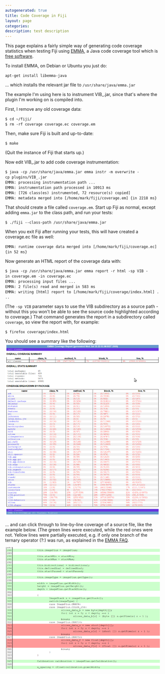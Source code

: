 ```yaml
---
autogenerated: true
title: Code Coverage in Fiji
layout: page
categories: 
description: test description
---
```


This page explains a fairly simple way of generating code coverage statistics when testing Fiji using [EMMA](http://emma.sourceforge.net/), a Java code coverage tool which is [free software](http://www.gnu.org/philosophy/free-sw.html).

To install EMMA, on Debian or Ubuntu you just do:

`apt-get install libemma-java`

... which installs the relevant jar file to `/usr/share/java/emma.jar`

The example I'm using here is to instrument VIB\_.jar, since that's where the plugin I'm working on is compiled into.

First, I remove any old coverage data:

`$ cd ~/fiji/`  
`$ rm -rf coverage coverage.ec coverage.em`

Then, make sure Fiji is built and up-to-date:

`$ make`

(Quit the instance of Fiji that starts up.)

Now edit VIB\_.jar to add code coverage instrumentation:

`$ java -cp /usr/share/java/emma.jar emma instr -m overwrite -cp plugins/VIB_.jar`  
`EMMA: processing instrumentation path ...`  
`EMMA: instrumentation path processed in 10913 ms`  
`EMMA: [726 class(es) instrumented, 72 resource(s) copied]`  
`EMMA: metadata merged into [/home/mark/fiji/coverage.em] {in 2218 ms}`

That should create a file called `coverage.em`. Start up Fiji as normal, except adding `emma.jar` to the class path, and run your tests:

`$ ./fiji --class-path /usr/share/java/emma.jar`

When you exit Fiji after running your tests, this will have created a coverage.ec file as well:

`EMMA: runtime coverage data merged into [/home/mark/fiji/coverage.ec] {in 52 ms}`

Now generate an HTML report of the coverage data with:

`$ java -cp /usr/share/java/emma.jar emma report -r html -sp VIB -in coverage.em -in coverage.ec`  
`EMMA: processing input files ...`  
`EMMA: 2 file(s) read and merged in 583 ms`  
`EMMA: writing [html] report to [/home/mark/fiji/coverage/index.html] ...`

(The `-sp VIB` parameter says to use the VIB subdirectory as a source path - without this you won't be able to see the source code highlighted according to coverage.) That command generates the report in a subdirectory called `coverage`, so view the report with, for example:

`$ firefox coverage/index.html`

You should see a summary like the following: ![](/media/Coverage-summary.png "fig:Coverage-summary.png")

... and can click through to line-by-line coverage of a source file, like the example below. (The green lines were executed, while the red ones were not. Yellow lines were partially executed, e.g. if only one branch of the ternary operator (?:) was run, as explained in the [EMMA FAQ](http://emma.sourceforge.net/faq.html#faq-N101CF).

![](/media/Coverage-file.png "Coverage-file.png")
